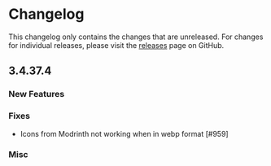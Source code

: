 # Changelog

This changelog only contains the changes that are unreleased. For changes for individual releases, please visit the
[releases](https://github.com/ATLauncher/ATLauncher/releases) page on GitHub.

## 3.4.37.4

### New Features

### Fixes
- Icons from Modrinth not working when in webp format [#959]

### Misc
